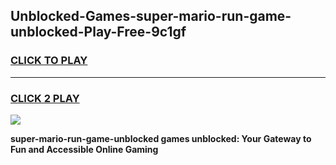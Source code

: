 
## Unblocked-Games-super-mario-run-game-unblocked-Play-Free-9c1gf
<h3>
<a href="https://premium76.site?title=super-mario-run-game-unblocked&ref=17A">CLICK TO PLAY</a></h3>
<hr>

<h3>
<a href="https://premium76.site?title=super-mario-run-game-unblocked&ref=17A">CLICK 2 PLAY</a>
  
</h3>

<a href="https://premium76.site?title=super-mario-run-game-unblocked&ref=17A"><img src="https://clearcache.store/games.png"></a>


**super-mario-run-game-unblocked games unblocked: Your Gateway to Fun and Accessible Online Gaming**
